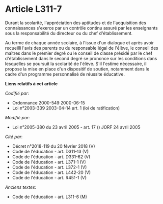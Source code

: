 # Article L311-7

Durant la scolarité, l'appréciation des aptitudes et de l'acquisition des connaissances s'exerce par un contrôle continu
assuré par les enseignants sous la responsabilité du directeur ou du chef d'établissement.

Au terme de chaque année scolaire, à l'issue d'un dialogue et après avoir recueilli l'avis des parents ou du responsable
légal de l'élève, le conseil des maîtres dans le premier degré ou le conseil de classe présidé par le chef d'établissement
dans le second degré se prononce sur les conditions dans lesquelles se poursuit la scolarité de l'élève. S'il l'estime
nécessaire, il propose la mise en place d'un dispositif de soutien, notamment dans le cadre d'un programme personnalisé de
réussite éducative.

**Liens relatifs à cet article**

_Codifié par_:

  - Ordonnance 2000-549 2000-06-15
  - Loi n°2003-339 2003-04-14 art. 1 (loi de ratification)

_Modifié par_:

  - Loi n°2005-380 du 23 avril 2005 - art. 17 () JORF 24 avril 2005

_Cité par_:

  - Décret n°2018-119 du 20 février 2018 (V)
  - Code de l'éducation - art. D311-13 (V)
  - Code de l'éducation - art. D331-62 (V)
  - Code de l'éducation - art. L371-1 (V)
  - Code de l'éducation - art. L372-1 (V)
  - Code de l'éducation - art. L442-20 (V)
  - Code de l'éducation - art. R451-1 (V)

_Anciens textes_:

  - Code de l'éducation - art. L311-6 (M)
